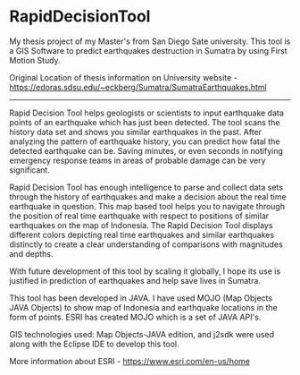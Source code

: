 # RapidDecisionTool
My thesis project of my Master's from San Diego Sate university. This tool is a GIS Software to predict earthquakes destruction in Sumatra by using First Motion Study.

Original Location of thesis information on University website - 
https://edoras.sdsu.edu/~eckberg/Sumatra/SumatraEarthquakes.html

----------------------------------------------------------------------------------------------------------------------------------------

Rapid Decision Tool helps geologists or scientists to input earthquake data points of an earthquake which has just been detected. The tool scans the history data set and shows you similar earthquakes in the past. After analyzing the pattern of earthquake history, you can predict how fatal the detected earthquake can be. Saving minutes, or even seconds in notifying emergency response teams in areas of probable damage can be very significant. 

Rapid Decision Tool has enough intelligence to parse and collect data sets through the history of earthquakes and make a decision about the real time earthquake in question. This map based tool helps you to navigate through the position of real time earthquake with
respect to positions of similar earthquakes on the map of Indonesia. The Rapid Decision Tool displays different colors depicting real time earthquakes and similar earthquakes distinctly to create a clear understanding of comparisons with magnitudes and depths.

With future development of this tool by scaling it globally, I hope its use is justified in prediction of earthquakes and help save lives in Sumatra.

This tool has been developed in JAVA. I have used MOJO (Map Objects JAVA Objects) to show map of Indonesia and earthquake locations in the form of points. ESRI has created MOJO which is a set of JAVA API's.

GIS technologies used: Map Objects-JAVA edition, and j2sdk were used along with the Eclipse IDE to develop this tool.

More information about ESRI - https://www.esri.com/en-us/home

